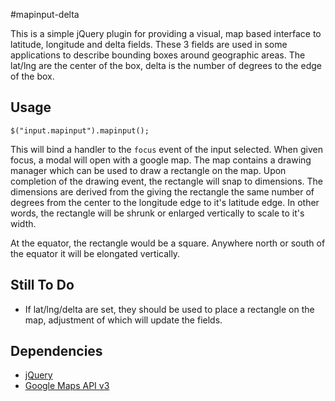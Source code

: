 #mapinput-delta

This is a simple jQuery plugin for providing a visual, map based interface to latitude, longitude and delta fields. These 3 fields are used in some applications to describe bounding boxes around geographic areas. The lat/lng are the center of the box, delta is the number of degrees to the edge of the box.

## Usage

`$("input.mapinput").mapinput();`

This will bind a handler to the `focus` event of the input selected. When given focus, a modal will open with a google map. The map contains a drawing manager which can be used to draw a rectangle on the map. Upon completion of the drawing event, the rectangle will snap to dimensions. The dimensions are derived from the giving the rectangle the same number of degrees from the center to the longitude edge to it's latitude edge. In other words, the rectangle will be shrunk or enlarged vertically to scale to it's width.

At the equator, the rectangle would be a square. Anywhere north or south of the equator it will be elongated vertically.

## Still To Do
- If lat/lng/delta are set, they should be used to place a rectangle on the map, adjustment of which will update the fields.

## Dependencies
- [jQuery](https://code.jquery.com/)
- [Google Maps API v3](https://developers.google.com/maps/)



